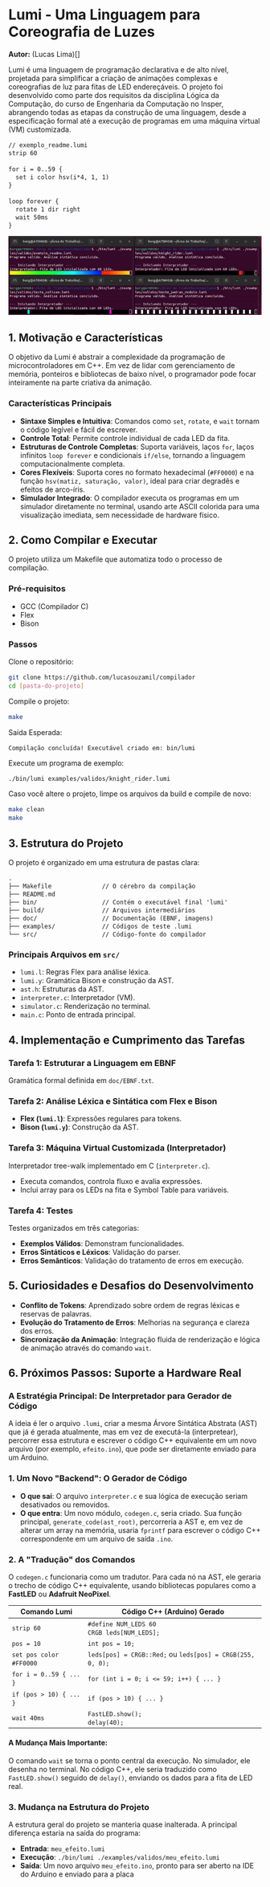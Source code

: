 # Lumi - Uma Linguagem para Coreografia de Luzes

**Autor:** (Lucas Lima)[]

Lumi é uma linguagem de programação declarativa e de alto nível, projetada para simplificar a criação de animações complexas e coreografias de luz para fitas de LED endereçáveis. O projeto foi desenvolvido como parte dos requisitos da disciplina Lógica da Computação, do curso de Engenharia da Computação no Insper, abrangendo todas as etapas da construção de uma linguagem, desde a especificação formal até a execução de programas em uma máquina virtual (VM) customizada.

```lumi
// exemplo_readme.lumi
strip 60

for i = 0..59 {
  set i color hsv(i*4, 1, 1)
}

loop forever {
  rotate 1 dir right
  wait 50ms
}
```

![Exemplo de Animação](doc/imgs/exemplos.gif)

## 1. Motivação e Características

O objetivo da Lumi é abstrair a complexidade da programação de microcontroladores em C++. Em vez de lidar com gerenciamento de memória, ponteiros e bibliotecas de baixo nível, o programador pode focar inteiramente na parte criativa da animação.

### Características Principais

* **Sintaxe Simples e Intuitiva**: Comandos como `set`, `rotate`, e `wait` tornam o código legível e fácil de escrever.
* **Controle Total**: Permite controle individual de cada LED da fita.
* **Estruturas de Controle Completas**: Suporta variáveis, laços `for`, laços infinitos `loop forever` e condicionais `if/else`, tornando a linguagem computacionalmente completa.
* **Cores Flexíveis**: Suporta cores no formato hexadecimal (`#FF0000`) e na função `hsv(matiz, saturação, valor)`, ideal para criar degradês e efeitos de arco-íris.
* **Simulador Integrado**: O compilador executa os programas em um simulador diretamente no terminal, usando arte ASCII colorida para uma visualização imediata, sem necessidade de hardware físico.

## 2. Como Compilar e Executar

O projeto utiliza um Makefile que automatiza todo o processo de compilação.

### Pré-requisitos

* GCC (Compilador C)
* Flex
* Bison

### Passos

Clone o repositório:

```bash
git clone https://github.com/lucasouzamil/compilador
cd [pasta-do-projeto]
```

Compile o projeto:

```bash
make
```

Saída Esperada:

```
Compilação concluída! Executável criado em: bin/lumi
```

Execute um programa de exemplo:

```bash
./bin/lumi examples/validos/knight_rider.lumi
```

Caso você altere o projeto, limpe os arquivos da build e compile de novo:

```bash
make clean
make
```

## 3. Estrutura do Projeto

O projeto é organizado em uma estrutura de pastas clara:

```
.
├── Makefile              // O cérebro da compilação
├── README.md
├── bin/                  // Contém o executável final 'lumi'
├── build/                // Arquivos intermediários
├── doc/                  // Documentação (EBNF, imagens)
├── examples/             // Códigos de teste .lumi
└── src/                  // Código-fonte do compilador
```

### Principais Arquivos em `src/`

* `lumi.l`: Regras Flex para análise léxica.
* `lumi.y`: Gramática Bison e construção da AST.
* `ast.h`: Estruturas da AST.
* `interpreter.c`: Interpretador (VM).
* `simulator.c`: Renderização no terminal.
* `main.c`: Ponto de entrada principal.

## 4. Implementação e Cumprimento das Tarefas

### Tarefa 1: Estruturar a Linguagem em EBNF

Gramática formal definida em `doc/EBNF.txt`.

### Tarefa 2: Análise Léxica e Sintática com Flex e Bison

* **Flex (`lumi.l`)**: Expressões regulares para tokens.
* **Bison (`lumi.y`)**: Construção da AST.

### Tarefa 3: Máquina Virtual Customizada (Interpretador)

Interpretador tree-walk implementado em C (`interpreter.c`).

* Executa comandos, controla fluxo e avalia expressões.
* Inclui array para os LEDs na fita e Symbol Table para variáveis.

### Tarefa 4: Testes

Testes organizados em três categorias:

* **Exemplos Válidos**: Demonstram funcionalidades.
* **Erros Sintáticos e Léxicos**: Validação do parser.
* **Erros Semânticos**: Validação do tratamento de erros em execução.

## 5. Curiosidades e Desafios do Desenvolvimento

* **Conflito de Tokens**: Aprendizado sobre ordem de regras léxicas e reservas de palavras.
* **Evolução do Tratamento de Erros**: Melhorias na segurança e clareza dos erros.
* **Sincronização da Animação**: Integração fluida de renderização e lógica de animação através do comando `wait`.

## 6. Próximos Passos: Suporte a Hardware Real

### A Estratégia Principal: De Interpretador para Gerador de Código

A ideia é ler o arquivo `.lumi`, criar a mesma Árvore Sintática Abstrata (AST) que já é gerada atualmente, mas em vez de executá-la (interpretear), percorrer essa estrutura e escrever o código C++ equivalente em um novo arquivo (por exemplo, `efeito.ino`), que pode ser diretamente enviado para um Arduino.

### 1. Um Novo "Backend": O Gerador de Código

* **O que sai**: O arquivo `interpreter.c` e sua lógica de execução seriam desativados ou removidos.
* **O que entra**: Um novo módulo, `codegen.c`, seria criado. Sua função principal, `generate_code(ast_root)`, percorreria a AST e, em vez de alterar um array na memória, usaria `fprintf` para escrever o código C++ correspondente em um arquivo de saída `.ino`.

### 2. A "Tradução" dos Comandos

O `codegen.c` funcionaria como um tradutor. Para cada nó na AST, ele geraria o trecho de código C++ equivalente, usando bibliotecas populares como a **FastLED** ou **Adafruit NeoPixel**.

| Comando Lumi            | Código C++ (Arduino) Gerado                                |
| ----------------------- | ---------------------------------------------------------- |
| `strip 60`              | `#define NUM_LEDS 60`  <br> `CRGB leds[NUM_LEDS];`         |
| `pos = 10`              | `int pos = 10;`                                            |
| `set pos color #FF0000` | `leds[pos] = CRGB::Red;` ou `leds[pos] = CRGB(255, 0, 0);` |
| `for i = 0..59 { ... }` | `for (int i = 0; i <= 59; i++) { ... }`                    |
| `if (pos > 10) { ... }` | `if (pos > 10) { ... }`                                    |
| `wait 40ms`             | `FastLED.show();` <br> `delay(40);`                        |

#### A Mudança Mais Importante:

O comando `wait` se torna o ponto central da execução. No simulador, ele desenha no terminal. No código C++, ele seria traduzido como `FastLED.show()` seguido de `delay()`, enviando os dados para a fita de LED real.

### 3. Mudança na Estrutura do Projeto

A estrutura geral do projeto se manteria quase inalterada. A principal diferença estaria na saída do programa:

* **Entrada**: `meu_efeito.lumi`
* **Execução**: `./bin/lumi ./examples/validos/meu_efeito.lumi`
* **Saída**: Um novo arquivo `meu_efeito.ino`, pronto para ser aberto na IDE do Arduino e enviado para a placa
